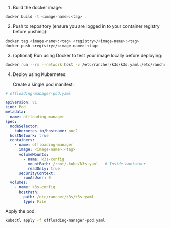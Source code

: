 1. Build the docker image:
```bash
docker build -t <image-name>:<tag> .
```

2. Push to repository (ensure you are logged in to your container registry before pushing):
```bash
docker tag <image-name>:<tag> <registry>/<image-name>:<tag>
docker push <registry>/<image-name>:<tag>
```

3. (optional) Run using Docker to test your image locally before deploying:
```bash
docker run --rm --network host -v /etc/rancher/k3s/k3s.yaml:/etc/rancher/k3s/k3s.yaml:ro <image-name>:<tag>
```

4. Deploy using Kubernetes:

    Create a single pod manifest:
   
```yaml
# offloading-manager-pod.yaml

apiVersion: v1
kind: Pod
metadata:
  name: offloading-manager
spec:
  nodeSelector:
    kubernetes.io/hostname: nuc2
  hostNetwork: true
  containers:
    - name: offloading-manager
      image: <image-name>:<tag>
      volumeMounts:
        - name: k3s-config
          mountPath: /root/.kube/k3s.yaml   # Inside container
          readOnly: true
      securityContext:
        runAsUser: 0
  volumes:
    - name: k3s-config
      hostPath:
        path: /etc/rancher/k3s/k3s.yaml
        type: File
  ```

  Apply the pod:
```bash
kubectl apply -f offloading-manager-pod.yaml
```
